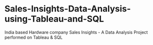 # Sales-Insights-Data-Analysis-using-Tableau-and-SQL
India based Hardware company Sales Insights - A Data Analysis Project performed on Tableau &amp; SQL
